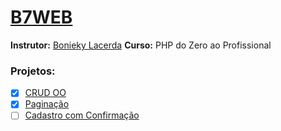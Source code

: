 # [B7WEB](https://b7web.com.br/home/)
**Instrutor:** [Bonieky Lacerda](https://www.youtube.com/channel/UCw9mYSlqKRXI6l4vH-tAYpQ)
**Curso:** PHP do Zero ao Profissional

### Projetos:

 - [x] [CRUD OO](/crud_oo)
 - [x] [Paginação](/pagination)
 - [ ] [Cadastro com Confirmação](/signup_with_confirmation) 